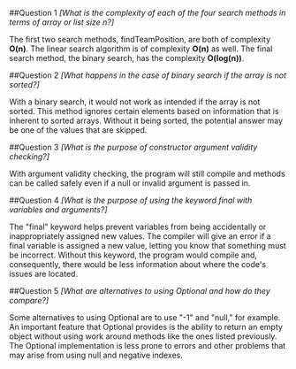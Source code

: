 ##Question 1
*[What is the complexity of each of the four search methods in terms of array or list size n?]*

The first two search methods, findTeamPosition, are both of complexity **O(n)**. The linear search algorithm is of complexity **O(n)** as well. The final search method, the binary search, has the complexity **O(log(n))**.

##Question 2
*[What happens in the case of binary search if the array is not sorted?]*

With a binary search, it would not work as intended if the array is not sorted. This method ignores certain elements based on information that is inherent to sorted arrays. Without it being sorted, the potential answer may be one of the values that are skipped.

##Question 3
*[What is the purpose of constructor argument validity checking?]*

With argument validity checking, the program will still compile and methods can be called safely even if a null or invalid argument is passed in.

##Question 4
*[What is the purpose of using the keyword final with variables and arguments?]*

The "final" keyword helps prevent variables from being accidentally or inappropriately assigned new values. The compiler will give an error if a final variable is assigned a new value, letting you know that something must be incorrect. Without this keyword, the program would compile and, consequently, there would be less information about where the code's issues are located.

##Question 5
*[What are alternatives to using Optional and how do they compare?]*

Some alternatives to using Optional are to use "-1" and "null," for example. An important feature that Optional provides is the ability to return an empty object without using work around methods like the ones listed previously. The Optional implementation is less prone to errors and other problems that may arise from using null and negative indexes.